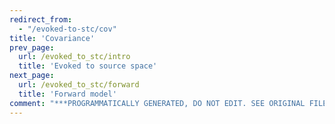 ```yaml
---
redirect_from:
  - "/evoked-to-stc/cov"
title: 'Covariance'
prev_page:
  url: /evoked_to_stc/intro
  title: 'Evoked to source space'
next_page:
  url: /evoked_to_stc/forward
  title: 'Forward model'
comment: "***PROGRAMMATICALLY GENERATED, DO NOT EDIT. SEE ORIGINAL FILES IN /content***"
---
```

